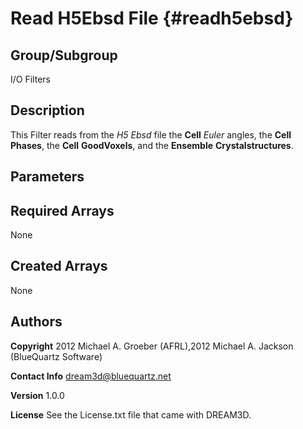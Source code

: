 Read H5Ebsd File {#readh5ebsd}
======

## Group/Subgroup ##
I/O Filters


## Description ##

This Filter reads from the _H5 Ebsd_ file the __Cell__ _Euler_ angles, the __Cell__ __Phases__, the __Cell__ __GoodVoxels__, and the __Ensemble__ __Crystalstructures__.


## Parameters ## 

## Required Arrays ##
None

## Created Arrays ##
None

## Authors ##

**Copyright** 2012 Michael A. Groeber (AFRL),2012 Michael A. Jackson (BlueQuartz Software)

**Contact Info** dream3d@bluequartz.net

**Version** 1.0.0

**License**  See the License.txt file that came with DREAM3D.



